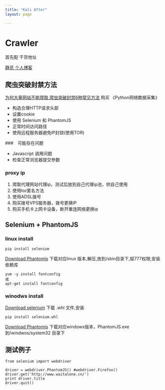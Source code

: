 ```yaml
---
title: "Kali After"
layout: page

---
```


# Crawler #

首先配 干货地址 

[静觅 个人博客](http://cuiqingcai.com/category/technique/python)

## 爬虫突破封禁方法

[为何大量网站不能爬取,爬虫突破封禁6种常见方法](http://mp.weixin.qq.com/s?__biz=MzIxNDE4MzA4OQ==&mid=2651024379&idx=1&sn=bd30294fb00cf22a20759503ebb0169e&scene=1&srcid=0531yCYVlBtAgDmxzZaXw87f&from=groupmessage&isappinstalled=0##)
购买 《Python网络数据采集》

- 构造合理HTTP请求头部
- 设置cookie
- 使用 Selenium 和 PhantomJS
- 正常时间访问路径
- 使用远程服务器避免IP封锁(使用TOR)

###　可能存在问题

- Javascript 调用问题
- 检查正常浏览器提交参数

### proxy ip 

1. 爬取代理网站代理ip，测试后放到自己代理ip池，供自己使用
2. 使用tor匿名方法
3. 使用ADSL拨号
4. 购买拨号VPS服务器，拨号更换IP
5. 购买手机卡上网卡设备，断开重连网络更换ip

## Selenium + PhantomJS 

### linux install 

```
pip install selenium
```

[Download Phantomjs](http://phantomjs.org/download.html)
下载对应linux 版本,解压,放到/sbin目录下,赋777权限,安装依赖库
```
yum -y install fontconfig
或
apt-get install fontconfig
```

### winodws install

[Download selenium](https://pypi.python.org/pypi/selenium)
下载 .whl 文件,安装
```
pip install selenium.whl
```

[Download Phantomjs](http://phantomjs.org/download.html)
下载对应windows版本，PhantomJS.exe到/windwos/system32 目录下

## 测试例子

```
from selenium import webdriver

driver = webdriver.PhantomJS() #webdriver.Firefox()
driver.get('http://www.waitalone.cn/')
print driver.title
driver.quit()
```


